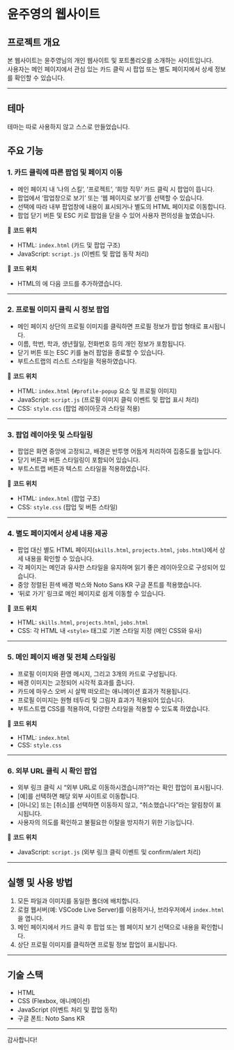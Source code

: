 # 윤주영의 웹사이트

## 프로젝트 개요
본 웹사이트는 윤주영님의 개인 웹사이트 및 포트폴리오를 소개하는 사이트입니다.  
사용자는 메인 페이지에서 관심 있는 카드 클릭 시 팝업 또는 별도 페이지에서 상세 정보를 확인할 수 있습니다.

---
## 테마
테마는 따로 사용하지 않고 스스로 만들었습니다. 

## 주요 기능

### 1. 카드 클릭에 따른 팝업 및 페이지 이동
- 메인 페이지 내 ‘나의 스킬’, ‘프로젝트’, ‘희망 직무’ 카드 클릭 시 팝업이 뜹니다.
- 팝업에서 ‘팝업창으로 보기’ 또는 ‘웹 페이지로 보기’를 선택할 수 있습니다.
- 선택에 따라 내부 팝업창에 내용이 표시되거나 별도의 HTML 페이지로 이동합니다.
- 팝업 닫기 버튼 및 ESC 키로 팝업을 닫을 수 있어 사용자 편의성을 높였습니다.

📁 **코드 위치**  
- HTML: `index.html` (카드 및 팝업 구조)  
- JavaScript: `script.js` (이벤트 및 팝업 동작 처리)

📁 **코드 위치**  
- HTML의 <head>에 다음 코드를 추가하였습니다.
  <link href="https://cdn.jsdelivr.net/npm/bootstrap@5.3.3/dist/css/bootstrap.min.css" rel="stylesheet">
  <script src="https://cdn.jsdelivr.net/npm/bootstrap@5.3.3/dist/js/bootstrap.bundle.min.js"></script>
---

### 2. 프로필 이미지 클릭 시 정보 팝업
- 메인 페이지 상단의 프로필 이미지를 클릭하면 프로필 정보가 팝업 형태로 표시됩니다.
- 이름, 학번, 학과, 생년월일, 전화번호 등의 개인 정보가 포함됩니다.
- 닫기 버튼 또는 ESC 키를 눌러 팝업을 종료할 수 있습니다.
- 부트스트랩의 리스트 스타일을 적용하였습니다.

📁 **코드 위치**  
- HTML: `index.html` (`#profile-popup` 요소 및 프로필 이미지)  
- JavaScript: `script.js` (프로필 이미지 클릭 이벤트 및 팝업 표시 처리)  
- CSS: `style.css` (팝업 레이아웃과 스타일 적용)

---

### 3. 팝업 레이아웃 및 스타일링
- 팝업은 화면 중앙에 고정되고, 배경은 반투명 어둡게 처리하여 집중도를 높입니다.
- 닫기 버튼과 버튼 스타일링이 포함되어 있습니다.
- 부트스트랩 버튼과 텍스트 스타일을 적용하였습니다.

📁 **코드 위치**  
- HTML: `index.html` (팝업 구조)  
- CSS: `style.css` (팝업 및 버튼 스타일)

---

### 4. 별도 페이지에서 상세 내용 제공
- 팝업 대신 별도 HTML 페이지(`skills.html`, `projects.html`, `jobs.html`)에서 상세 내용을 확인할 수 있습니다.
- 각 페이지는 메인과 유사한 스타일을 유지하며 읽기 좋은 레이아웃으로 구성되어 있습니다.
- 중앙 정렬된 흰색 배경 박스와 Noto Sans KR 구글 폰트를 적용했습니다.
- ‘뒤로 가기’ 링크로 메인 페이지로 쉽게 이동할 수 있습니다.

📁 **코드 위치**  
- HTML: `skills.html`, `projects.html`, `jobs.html`  
- CSS: 각 HTML 내 `<style>` 태그로 기본 스타일 지정 (메인 CSS와 유사)

---

### 5. 메인 페이지 배경 및 전체 스타일링
- 프로필 이미지와 환영 메시지, 그리고 3개의 카드로 구성됩니다.
- 배경 이미지는 고정되어 시각적 효과를 줍니다.
- 카드에 마우스 오버 시 살짝 떠오르는 애니메이션 효과가 적용됩니다.
- 프로필 이미지는 원형 테두리 및 그림자 효과가 적용되어 있습니다.
- 부트스트랩 CSS를 적용하여, 다양한 스타일을 적용할 수 있도록 하였습니다.

📁 **코드 위치**  
- HTML: `index.html`  
- CSS: `style.css`

---

### 6. 외부 URL 클릭 시 확인 팝업
- 외부 링크 클릭 시 “외부 URL로 이동하시겠습니까?”라는 확인 팝업이 표시됩니다.
- [예]를 선택하면 해당 외부 사이트로 이동합니다.
- [아니오] 또는 [취소]를 선택하면 이동하지 않고, “취소했습니다”라는 알림창이 표시됩니다.
- 사용자의 의도를 확인하고 불필요한 이탈을 방지하기 위한 기능입니다.

📁 **코드 위치**  
- JavaScript: `script.js` (외부 링크 클릭 이벤트 및 confirm/alert 처리)

---

## 실행 및 사용 방법
1. 모든 파일과 이미지를 동일한 폴더에 배치합니다.  
2. 로컬 웹서버(예: VSCode Live Server)를 이용하거나, 브라우저에서 `index.html`을 엽니다.  
3. 메인 페이지에서 카드 클릭 후 팝업 또는 웹 페이지 보기 선택으로 내용을 확인합니다.  
4. 상단 프로필 이미지를 클릭하면 프로필 정보 팝업이 표시됩니다.

---

## 기술 스택
- HTML  
- CSS (Flexbox, 애니메이션)  
- JavaScript (이벤트 처리 및 팝업 동작)  
- 구글 폰트: Noto Sans KR

---

감사합니다!
